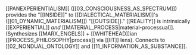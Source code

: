 [[PANEXPERIENTIALISM]] ([[03_CONSCIOUSNESS_AS_SPECTRUM]]) provides the "[[INSIDE]]" to [[DIALECTICAL_MATERIALISM]]'s ([[01_DYNAMIC_MATERIALISM]]) "[[OUTSIDE]]." [[REALITY]] is intrinsically [[EXPERIENTIAL]] _and_ [[MATERIAL_PROCESS|material-processual]]. (Synthesizes [[MARX_ENGELS]] + [[WHITEHEAD]]ian [[PROCESS_PHILOSOPHY|process]] via [[IIT]] lens). Connects to [[02_NONDUAL_ONTOLOGY]] and [[11_INFORMATION_AS_SUBSTANCE]].